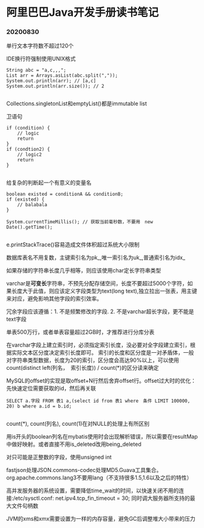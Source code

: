 # 阿里巴巴Java开发手册读书笔记

### 20200830

单行文本字符数不超过120个

IDE换行符强制使用UNIX格式

```
String abc = "a,c,,,";
List arr = Arrays.asList(abc.split(","));
System.out.println(arr); // [a,c]
System.out.println(arr.size()); // 2
                    
```

Collections.singletonList和emptyList()都是immutable list

卫语句

```
if (condition) {
    // logic
    return
}
if (condtion2) {
    // logic2
    return
}
                    
```

给复杂的判断起一个有意义的变量名

```
boolean existed = conditionA && conditionB;
if (existed) {
    // balabala
}
                    
System.currentTimeMillis(); // 获取当前毫秒数，不要用　new Date().getTime();
                    
```

e.printStackTrace()容易造成文件体积超过系统大小限制

数据库表名不用复数，主键索引名为pk_,唯一索引名为uk_,普通索引名为idx_

如果存储的字符串长度几乎相等，则应该使用char定长字符串类型

varchar是**可变长**字符串，不预先分配存储空间，长度不要超过5000个字符，如果长度大于此值，则应该定义字段类型为text(long text),独立拉出一张表，用主键来对应，避免影响其他字段的索引效率。

冗余字段应该遵循：1. 不是频繁修改的字段. 2. 不是varchar超长字段，更不能是text字段

单表500万行，或者单表容量超过2GB时，才推荐进行分库分表

在varchar字段上建立索引时，必须指定索引长度，没必要对全字段建立索引，根据实际文本区分度决定索引长度即可。
索引的长度和区分度是一对矛盾体，一般对字符串类型数据，长度为20的索引，区分度会高达90%以上，可以使用count(distinct left(列名，　索引长度)) / count(*)的区分读来确定

MySQL的offset的实现是取offset+N行然后舍弃offset行。offset过大时的优化：先快速定位需要获取的id，然后再关联

```
SELECT a.字段 FROM 表1 a,(select id from 表1 where　条件 LIMIT 100000, 20) b where a.id = b.id;
                        
```



count(*), count(列名), count(1)在对NULL的处理上有所区别

用is开头的boolean列名在mybatis使用时会出现解析错误，所以需要在resultMap中做好映射。或者直接不用is_deleted改用being_deleted

对只可能是正整数的字段，使用unsigned int

fastjson处理JSON.commons-codec处理MD5.Guava工具集合。org.apache.commons.lang3不要用lang（不支持很多1.5,1.6以及之后的特性）

高并发服务器的系统设置，需要降低time_wait的时间，以快速关闭不用的连接:/etc/sysctl.conf: net.ipv4.tcp_fin_timeout = 30;
同时调大服务器所支持的最大文件句柄数

JVM的xms和xmx需要设置为一样的内存容量，避免GC后调整堆大小带来的压力